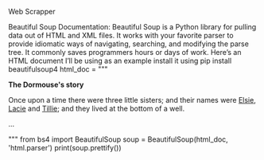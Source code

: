 Web Scrapper

Beautiful Soup Documentation:
Beautiful Soup is a Python library for pulling data out of HTML and XML files. It works with
your favorite parser to provide idiomatic ways of navigating, searching, and modifying the
parse tree. It commonly saves programmers hours or days of work. Here’s an HTML
document I’ll be using as an example
install it using pip install beautifulsoup4
html_doc = """
<html><head><title>The Dormouse's story</title></head>
<body>
<p class="title"><b>The Dormouse's story</b></p>
<p class="story">Once upon a time there were three little sisters;
and their names were
<a href="http://example.com/elsie" class="sister"
id="link1">Elsie</a>,
<a href="http://example.com/lacie" class="sister"
id="link2">Lacie</a> and
<a href="http://example.com/tillie" class="sister"
id="link3">Tillie</a>;
and they lived at the bottom of a well.</p>
<p class="story">...</p>
"""
from bs4 import BeautifulSoup
soup = BeautifulSoup(html_doc, 'html.parser')
print(soup.prettify())

